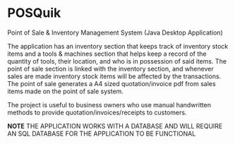 # POSQuik
Point of Sale & Inventory Management System (Java Desktop Application)

The application has an inventory section that keeps track of inventory stock items and a tools & machines section that helps keep a record of the quantity of tools, their location, and who is in possession of said items.
The point of sale section is linked with the inventory section, and whenever sales are made inventory stock items will be affected by the transactions.
The point of sale generates a A4 sized quotation/invoice pdf from sales items made on the point of sale system.

The project is useful to business owners who use manual handwritten methods to provide quotation/invoices/receipts to customers.

**NOTE** THE APPLICATION WORKS WITH A DATABASE AND WILL REQUIRE AN SQL DATABASE FOR THE APPLICATION TO BE FUNCTIONAL 
